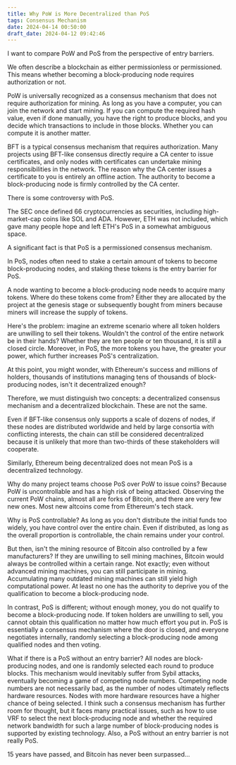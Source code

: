```yaml
---
title: Why PoW is More Decentralized than PoS
tags: Consensus Mechanism
date: 2024-04-14 00:50:00
draft_date: 2024-04-12 09:42:46
---
```


I want to compare PoW and PoS from the perspective of entry barriers.

We often describe a blockchain as either permissionless or permissioned. This means whether becoming a block-producing node requires authorization or not.

PoW is universally recognized as a consensus mechanism that does not require authorization for mining. As long as you have a computer, you can join the network and start mining. If you can compute the required hash value, even if done manually, you have the right to produce blocks, and you decide which transactions to include in those blocks. Whether you can compute it is another matter.

BFT is a typical consensus mechanism that requires authorization. Many projects using BFT-like consensus directly require a CA center to issue certificates, and only nodes with certificates can undertake mining responsibilities in the network. The reason why the CA center issues a certificate to you is entirely an offline action. The authority to become a block-producing node is firmly controlled by the CA center.

There is some controversy with PoS.

The SEC once defined 66 cryptocurrencies as securities, including high-market-cap coins like SOL and ADA. However, ETH was not included, which gave many people hope and left ETH's PoS in a somewhat ambiguous space.

A significant fact is that PoS is a permissioned consensus mechanism.

In PoS, nodes often need to stake a certain amount of tokens to become block-producing nodes, and staking these tokens is the entry barrier for PoS.

A node wanting to become a block-producing node needs to acquire many tokens. Where do these tokens come from? Either they are allocated by the project at the genesis stage or subsequently bought from miners because miners will increase the supply of tokens.

Here's the problem: imagine an extreme scenario where all token holders are unwilling to sell their tokens. Wouldn't the control of the entire network be in their hands? Whether they are ten people or ten thousand, it is still a closed circle. Moreover, in PoS, the more tokens you have, the greater your power, which further increases PoS's centralization.

At this point, you might wonder, with Ethereum's success and millions of holders, thousands of institutions managing tens of thousands of block-producing nodes, isn't it decentralized enough?

Therefore, we must distinguish two concepts: a decentralized consensus mechanism and a decentralized blockchain. These are not the same.

Even if BFT-like consensus only supports a scale of dozens of nodes, if these nodes are distributed worldwide and held by large consortia with conflicting interests, the chain can still be considered decentralized because it is unlikely that more than two-thirds of these stakeholders will cooperate.

Similarly, Ethereum being decentralized does not mean PoS is a decentralized technology.

Why do many project teams choose PoS over PoW to issue coins? Because PoW is uncontrollable and has a high risk of being attacked. Observing the current PoW chains, almost all are forks of Bitcoin, and there are very few new ones. Most new altcoins come from Ethereum's tech stack.

Why is PoS controllable? As long as you don't distribute the initial funds too widely, you have control over the entire chain. Even if distributed, as long as the overall proportion is controllable, the chain remains under your control.

But then, isn't the mining resource of Bitcoin also controlled by a few manufacturers? If they are unwilling to sell mining machines, Bitcoin would always be controlled within a certain range. Not exactly; even without advanced mining machines, you can still participate in mining. Accumulating many outdated mining machines can still yield high computational power. At least no one has the authority to deprive you of the qualification to become a block-producing node.

In contrast, PoS is different; without enough money, you do not qualify to become a block-producing node. If token holders are unwilling to sell, you cannot obtain this qualification no matter how much effort you put in. PoS is essentially a consensus mechanism where the door is closed, and everyone negotiates internally, randomly selecting a block-producing node among qualified nodes and then voting.

What if there is a PoS without an entry barrier? All nodes are block-producing nodes, and one is randomly selected each round to produce blocks. This mechanism would inevitably suffer from Sybil attacks, eventually becoming a game of competing node numbers. Competing node numbers are not necessarily bad, as the number of nodes ultimately reflects hardware resources. Nodes with more hardware resources have a higher chance of being selected. I think such a consensus mechanism has further room for thought, but it faces many practical issues, such as how to use VRF to select the next block-producing node and whether the required network bandwidth for such a large number of block-producing nodes is supported by existing technology. Also, a PoS without an entry barrier is not really PoS.

15 years have passed, and Bitcoin has never been surpassed...
